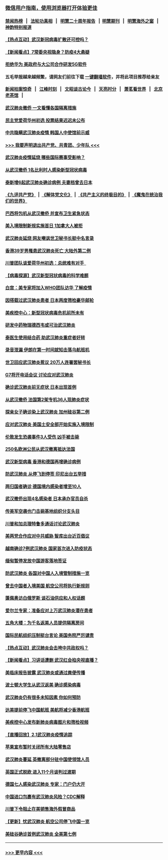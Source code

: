 ### [微信用户指南，使用浏览器打开体验更佳](https://github.com/gfw-breaker/banned-news1/blob/master/indexes/wechat-guide.md?t=0)
#### [禁闻热榜](热点新闻.md?t=0)  &nbsp;&nbsp;|&nbsp;&nbsp; [法轮功真相](https://github.com/gfw-breaker/truth/blob/master/README.md?t=0) &nbsp;&nbsp;|&nbsp;&nbsp; [明慧二十周年报告](https://github.com/gfw-breaker/mh-reports/blob/master/README.md?t=0) &nbsp;&nbsp;|&nbsp;&nbsp;[明慧期刊](https://github.com/gfw-breaker/mh-qikan) &nbsp;&nbsp;|&nbsp;&nbsp; [明慧海外之窗](https://github.com/gfw-breaker/mh-news/blob/master/README.md?t=0) &nbsp;&nbsp;|&nbsp;&nbsp; [神韵特别报道](https://github.com/gfw-breaker/mh-news/blob/master/shenyun.md?t=0)
#### [【热点互动】武汉新冠病毒扩散还可控吗？](../pages/nsc418/n11844750.md?t=02051055) 
#### [【新闻看点】7常委央视隐身？防疫4大悬疑](../pages/nsc418/n11844611.md?t=02051055) 
#### [拒绝华为 美政府与大公司合作研发5G软件](../pages/nsc418/n11844625.md?t=02051055) 
#### 五毛举报越来越频繁，请网友们前往下载 [一键翻墙软件](https://github.com/gfw-breaker/ssr-accounts)，并将此项目推荐给亲友
#### [新闻拍案惊奇](https://github.com/gfw-breaker/banned-news1/blob/master/pages/link4.md) &nbsp;&nbsp;|&nbsp;&nbsp; [江峰时刻](https://github.com/gfw-breaker/banned-news1/blob/master/pages/link4.md) &nbsp;&nbsp;|&nbsp;&nbsp; [文昭谈古论今](https://github.com/gfw-breaker/banned-news1/blob/master/pages/link4.md) &nbsp;&nbsp;|&nbsp;&nbsp; [天亮时分](https://github.com/gfw-breaker/banned-news1/blob/master/pages/link4.md) &nbsp;&nbsp;|&nbsp;&nbsp; [萧茗看世界](https://github.com/gfw-breaker/banned-news1/blob/master/pages/link4.md) &nbsp;&nbsp;|&nbsp;&nbsp; [北京老茶馆](https://github.com/gfw-breaker/banned-news1/blob/master/pages/link4.md) &nbsp;&nbsp;|&nbsp;&nbsp; 
#### [武汉肺炎撤侨 一文看懂各国隔离措施](../pages/nsc418/n11844216.md?t=02051055) 
#### [民主党爱荷华州初选 投票结果迟迟未公布](../pages/nsc418/n11844207.md?t=02051055) 
#### [中共隐瞒武汉肺炎疫情 韩国人中使馆前示威](../pages/nsc418/n11844084.md?t=02051055) 
#### [>>> 我要声明退出共产党、共青团、少年队 <<<](https://github.com/begood0513/goodnews/blob/master/quit/letter.md) 
#### [武汉肺炎疫情延烧 哪些国际赛事受影响？](../pages/nsc418/n11843958.md?t=02051055) 
#### [从武汉撤侨 1名比利时人感染新型冠状病毒](../pages/nsc418/n11843977.md?t=02051055) 
#### [泰新增6起武汉肺炎确诊病例 夫妻档曾去日本](../pages/nsc418/n11843900.md?t=02051055) 
#### [《九评共产党》](https://github.com/begood0513/9ping.md/blob/master/README.md) &nbsp;|&nbsp; [《解体党文化》](../../../../jtdwh.md/blob/master/README.md)  &nbsp;|&nbsp; [《共产主义的终极目的》](../../../../gczydzjmd.md/blob/master/README.md) &nbsp;|&nbsp; [《魔鬼在统治我们的世界》](../../../../mgztzwmdsj.md/blob/master/README.md) 
#### [巴西将包机从武汉撤侨 并宣布卫生紧急状态](../pages/nsc418/n11843418.md?t=02051055) 
#### [美入境限制新规实施首日 1加拿大人被拒](../pages/nsc418/n11843058.md?t=02051055) 
#### [武汉肺炎延烧 网友嘲讽世卫秘书长挺中名言录](../pages/nsc418/n11843056.md?t=02051055) 
#### [香港39岁男罹患武汉肺炎死亡 大陆外第二例](../pages/nsc418/n11843026.md?t=02051055) 
#### [川普团队谈爱荷华州初选：总统难有对手  ](../pages/nsc418/n11842867.md?t=02051055) 
#### [【病毒探源】武汉新型冠状病毒的科学难题](../pages/nsc418/n11842176.md?t=02051055) 
#### [白宫：美专家将加入WHO团队访华 了解疫情](../pages/nsc418/n11842198.md?t=02051055) 
#### [因搭载过武汉肺炎患者 日本两度筛检豪华邮轮](../pages/nsc418/n11842447.md?t=02051055) 
#### [美疾控中心：新型冠状病毒危机前所未有](../pages/nsc418/n11842406.md?t=02051055) 
#### [研发中药物瑞德西韦或可治武汉肺炎](../pages/nsc418/n11842100.md?t=02051055) 
#### [泰医生使用结合药 助武汉肺炎重症者好转](../pages/nsc418/n11842096.md?t=02051055) 
#### [录音泄漏 伊朗在第一时间就知击落乌航班机](../pages/nsc418/n11842002.md?t=02051055) 
#### [世卫回应武汉肺炎惹议 20万人连署罢秘书长](../pages/nsc418/n11841664.md?t=02051055) 
#### [G7将开电话会议 讨论应对武汉肺炎](../pages/nsc418/n11841658.md?t=02051055) 
#### [确诊武汉肺炎前无症状 日本出现首例](../pages/nsc418/n11841567.md?t=02051055) 
#### [从武汉撤侨 法国第2架专机36人现肺炎症状](../pages/nsc418/n11841382.md?t=02051055) 
#### [探亲女子确诊染上武汉肺炎 加州硅谷第二例](../pages/nsc418/n11839784.md?t=02051055) 
#### [应对武汉肺炎 美国土安全部开始实施入境限制](../pages/nsc418/n11839729.md?t=02051055) 
#### [伦敦发生恐袭事件3人受伤 凶手被击毙](../pages/nsc418/n11839442.md?t=02051055) 
#### [250名欧洲公民从武汉撤离抵达法国](../pages/nsc418/n11839438.md?t=02051055) 
#### [武汉新型病毒 香港和德国再增确诊病例](../pages/nsc418/n11839381.md?t=02051055) 
#### [防武汉肺炎 从停飞到停签 印尼出台五举措](../pages/nsc418/n11839282.md?t=02051055) 
#### [两归国者确诊 德国境内感染者增至10人](../pages/nsc418/n11839164.md?t=02051055) 
#### [武汉撤侨出现4名感染者 日本承办官员自杀](../pages/nsc418/n11839044.md?t=02051055) 
#### [传美军空袭也门击毙基地组织分支头目](../pages/nsc418/n11839210.md?t=02051055) 
#### [川普和加总理特鲁多通话讨论武汉肺炎](../pages/nsc418/n11839128.md?t=02051055) 
#### [美两党合作应对中共威胁 智库出台近百倡议](../pages/nsc418/n11838437.md?t=02051055) 
#### [越南确诊7例武汉肺炎 国家首次进入防疫状态](../pages/nsc418/n11838860.md?t=02051055) 
#### [缅甸暂停发放中国游客落地签证](../pages/nsc418/n11838730.md?t=02051055) 
#### [防武汉肺炎 各国对中国人入境管制措施一览](../pages/nsc418/n11838726.md?t=02051055) 
#### [曾去中国者入境美国 航空公司将执行新规则](../pages/nsc418/n11838375.md?t=02051055) 
#### [蓬佩奥访白俄罗斯 谈石油供应和人权话题](../pages/nsc418/n11838242.md?t=02051055) 
#### [爱尔兰专家：准备应对上万武汉肺炎潜在患者](../pages/nsc418/n11837978.md?t=02051055) 
#### [五角大楼：为千名返美人员提供隔离房间](../pages/nsc418/n11837831.md?t=02051055) 
#### [国际民航组织压制挺台言论 美国务院严厉谴责](../pages/nsc418/n11837791.md?t=02051055) 
#### [【热点互动】武汉肺炎会击垮中共政权吗？](../pages/nsc418/n11837779.md?t=02051055) 
#### [【新闻看点】习讲话遭删 武汉红会掐央视直播？](../pages/nsc418/n11837573.md?t=02051055) 
#### [美临床报告披露 武汉肺炎或通过粪便传播](../pages/nsc418/n11837626.md?t=02051055) 
#### [波士顿大学生从武汉返美 确诊感染病毒](../pages/nsc418/n11837580.md?t=02051055) 
#### [武汉肺炎仍有很多未知因素 你如何预防](../pages/nsc418/n11837666.md?t=02051055) 
#### [达美提前停飞中国航班 美航将减少香港航班](../pages/nsc418/n11837649.md?t=02051055) 
#### [美疾控中心发布新肺炎病毒图片和筛检视频](../pages/nsc418/n11837491.md?t=02051055) 
#### [【直播回放】2.1武汉肺炎疫情追踪](../pages/nsc418/n11837232.md?t=02051055) 
#### [苹果宣布暂时关闭所有大陆零售店](../pages/nsc418/n11837097.md?t=02051055) 
#### [武汉肺炎蔓延 英撤离部分驻中国使领馆人员](../pages/nsc418/n11837061.md?t=02051055) 
#### [英国正式脱欧 进入11个月谈判过渡期](../pages/nsc418/n11836911.md?t=02051055) 
#### [德国七人感染武汉肺炎 专家：门户仍大开](../pages/nsc418/n11836344.md?t=02051055) 
#### [中国进口包裹有武汉肺炎风险？CDC解释](../pages/nsc418/n11836321.md?t=02051055) 
#### [川普下令阻止在美销售海外假冒商品](../pages/nsc418/n11836261.md?t=02051055) 
#### [【更新】忧武汉肺炎 航空公司停飞中国一览](../pages/nsc418/n11835931.md?t=02051055) 
#### [美硅谷确诊首例武汉肺炎 全美第七例](../pages/nsc418/n11836093.md?t=02051055) 

----
#### [ >>> 更早内容 <<< ](../indexes/nsc418-earlier.md)
